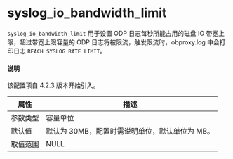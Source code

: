 # syslog_io_bandwidth_limit

`syslog_io_bandwidth_limit` 用于设置 ODP 日志每秒所能占用的磁盘 IO 带宽上限，超过带宽上限容量的 ODP 日志将被限流，触发限流时，obproxy.log 中会打印日志 `REACH SYSLOG RATE LIMIT`。

<main id="notice" type='explain'>
  <h4>说明</h4>
  <p>该配置项自 4.2.3 版本开始引入。</p>
</main>

|   属性   |   描述   |
|----------|---------|
| 参数类型 | 容量单位 |
| 默认值   | 默认为 30MB，配置时需说明单位，默认单位为 MB。     |
| 取值范围 | NULL     |
